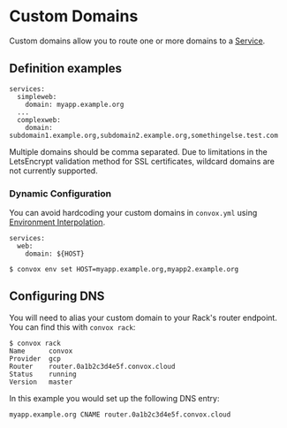 # Custom Domains

Custom domains allow you to route one or more domains to a [Service](../reference/primitives/app/service.md).

## Definition examples

    services:
      simpleweb:
        domain: myapp.example.org
      ...
      complexweb:
        domain: subdomain1.example.org,subdomain2.example.org,somethingelse.test.com

Multiple domains should be comma separated.  Due to limitations in the LetsEncrypt validation method for SSL certificates, wildcard domains are not currently supported.

### Dynamic Configuration

You can avoid hardcoding your custom domains in `convox.yml` using
[Environment Interpolation](../configuration/environment#interpolation).

    services:
      web:
        domain: ${HOST}

```
$ convox env set HOST=myapp.example.org,myapp2.example.org
```

## Configuring DNS

You will need to alias your custom domain to your Rack's router endpoint. You can find this with `convox rack`:

    $ convox rack
    Name      convox
    Provider  gcp
    Router    router.0a1b2c3d4e5f.convox.cloud
    Status    running
    Version   master

In this example you would set up the following DNS entry:

    myapp.example.org CNAME router.0a1b2c3d4e5f.convox.cloud
